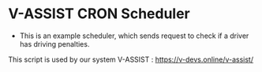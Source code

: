 # V-ASSIST CRON Scheduler

* This is an example scheduler, which sends request to check if a driver has driving penalties.


This script is used by our system V-ASSIST : https://v-devs.online/v-assist/
